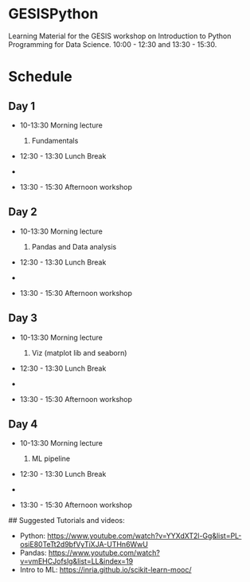 # GESISPython
Learning Material for the GESIS workshop on Introduction to Python Programming for Data Science.
10:00 - 12:30 and 13:30 - 15:30.

# Schedule

## Day 1

* 10-13:30 Morning lecture
    1. Fundamentals
  
* 12:30 - 13:30 Lunch Break
* 
* 13:30 - 15:30 Afternoon workshop

## Day 2

* 10-13:30 Morning lecture
    1. Pandas and Data analysis
  
* 12:30 - 13:30 Lunch Break
* 
* 13:30 - 15:30 Afternoon workshop

## Day 3

* 10-13:30 Morning lecture
    1. Viz (matplot lib and seaborn)
  
* 12:30 - 13:30 Lunch Break
* 
* 13:30 - 15:30 Afternoon workshop

## Day 4

* 10-13:30 Morning lecture
    1. ML pipeline
  
* 12:30 - 13:30 Lunch Break
* 
* 13:30 - 15:30 Afternoon workshop

## Suggested Tutorials and videos:

* Python: https://www.youtube.com/watch?v=YYXdXT2l-Gg&list=PL-osiE80TeTt2d9bfVyTiXJA-UTHn6WwU
* Pandas: https://www.youtube.com/watch?v=vmEHCJofslg&list=LL&index=19
* Intro to ML: https://inria.github.io/scikit-learn-mooc/
